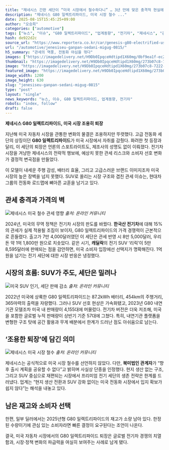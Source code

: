 ```yaml
---
title: "제네시스 간판 세단이 “미국 시장에서 철수하다니” … 3년 만에 맞은 충격적 현실에 ‘결국’"
description: "제네시스 G80 일렉트리파이드, 미국 시장 철수 ..."
date: 2025-08-15T15:45:25+09:00
author: "오승희"
categories: ["automotive"]
tags: ["뉴스", "이슈", "G80 일렉트리파이드", "업계동향", "전기차", "제네시스", "관세정책영향", "글로벌자동차시장"]
hash: de922d2c
source_url: "https://www.reportera.co.kr/car/genesis-g80-electrified-us-discontinued/"
url: "/automotive/jenesiseu-ganpan-sedani-migug-0815/"
h5_summary: "관세의 역풍, 전동화 야심을 꺾다"
images: ["https://imagedelivery.net/H9Db0IpqceHdtipd1X60mg/0bf9ea1f-ec27-4747-edda-5ab9b787e600/public", "https://imagedelivery.net/H9Db0IpqceHdtipd1X60mg/273b07c8-7222-4b84-2423-6fefc58c6f00/public", "https://imagedelivery.net/H9Db0IpqceHdtipd1X60mg/d597d82e-f601-49f4-3ff1-05cb18865000/public", "https://imagedelivery.net/H9Db0IpqceHdtipd1X60mg/76ecc66e-f292-4f35-debb-71c7ba5ad800/public"]
thumbnail: "https://imagedelivery.net/H9Db0IpqceHdtipd1X60mg/273b07c8-7222-4b84-2423-6fefc58c6f00/public"
image: "https://imagedelivery.net/H9Db0IpqceHdtipd1X60mg/273b07c8-7222-4b84-2423-6fefc58c6f00/public"
featured_image: "https://imagedelivery.net/H9Db0IpqceHdtipd1X60mg/273b07c8-7222-4b84-2423-6fefc58c6f00/public"
image_width: 1200
image_height: 630
slug: "jenesiseu-ganpan-sedani-migug-0815"
type: "post"
layout: "single"
news_keywords: "뉴스, 이슈, G80 일렉트리파이드, 업계동향, 전기차"
robots: "index, follow"
draft: false
---
```


**제네시스 G80 일렉트리파이드, 미국 시장 조용히 퇴장**

지난해 미국 자동차 시장을 관통한 변화의 물결은 조용하지만 뚜렷했다. 고급 전동화 세단의 상징이던 **G80 일렉트리파이드**가 미국 시장에서 자취를 감췄다. 화려한 첫 등장과 달리, 이 세단의 퇴장은 언론의 스포트라이트도, 제조사의 성명도 없이 이뤄졌다. 전기차 시장을 겨냥한 제네시스의 전략적 행보에, 예상치 못한 관세 리스크와 소비자 선호 변화가 결정적 변곡점을 만들었다.

이 모델이 내세운 주행 감성, 배터리 효율, 그리고 고급스러운 브랜드 이미지조차 미국 시장의 높은 장벽을 넘지 못했다. SUV로 쏠리는 시장 구조와 겹친 관세 이슈는, 현대차그룹의 전동화 로드맵에 뼈아픈 교훈을 남기고 있다.

## 관세 충격과 가격의 벽

![제네시스 미국 철수 관세 영향](https://imagedelivery.net/H9Db0IpqceHdtipd1X60mg/d597d82e-f601-49f4-3ff1-05cb18865000/public)
*출처: 온라인 커뮤니티*


2024년, 미국의 무역 정책은 전기차 시장의 판도를 바꿨다. **한국산 전기차**에 대해 15%의 관세가 실제 적용될 조짐이 보이자, G80 일렉트리파이드의 가격 경쟁력이 근본적으로 흔들렸다. 출고가 7만 4,000달러였던 이 세단은 관세 반영 시 8만 5,000달러, 우리 돈 약 1억 1,800만 원으로 치솟았다. 같은 시기, **캐딜락**의 전기 SUV ‘리릭’이 5만 8,595달러에 판매되는 점을 감안하면, 미국 소비자 입장에선 선택지가 명확해진다. 1억 원을 넘기는 전기 세단에 대한 시장 반응은 냉정했다.

## 시장의 흐름: SUV가 주도, 세단은 밀려나

![미국 SUV 인기, 세단 판매 감소](https://imagedelivery.net/H9Db0IpqceHdtipd1X60mg/76ecc66e-f292-4f35-debb-71c7ba5ad800/public)
*출처: 온라인 커뮤니티*


2022년 미국에 상륙한 G80 일렉트리파이드는 87.2kWh 배터리, 454km의 주행거리, 365마력의 출력을 자랑했다. 그러나 SUV 선호 현상은 가속화됐고, 2023년 G80 내연기관 모델조차 미국 내 판매량이 4,155대에 머물렀다. 전기차 버전은 더욱 저조해, 미국을 포함한 글로벌 누적 판매량이 상반기 기준 57대에 그쳤다. 특히, 내연기관 플랫폼을 변형한 구조 탓에 공간 활용과 무게 배분에서 한계가 드러난 점도 아쉬움으로 남는다.

## ‘조용한 퇴장’에 담긴 의미

![제네시스 미국 시장 철수](https://imagedelivery.net/H9Db0IpqceHdtipd1X60mg/0bf9ea1f-ec27-4747-edda-5ab9b787e600/public)
*출처: 온라인 커뮤니티*


제네시스는 공식적으로 미국 시장 철수를 선언하지 않았다. 다만, **북미법인 관계자**가 “향후 출시 계획을 공유할 수 없다”고 밝히며 사실상 단종을 인정했다. 현지 생산 없는 구조, 그리고 SUV 중심으로 재편되는 시장에서 프리미엄 전기 세단의 생존 전략은 한계를 드러냈다. 업계는 “현지 생산 전환과 SUV 강화 없이는 미국 전동화 시장에서 입지 확보가 쉽지 않다”는 해석을 내놓고 있다.

## 남은 재고와 소비자 선택

한편, 일부 딜러에서는 2025년형 G80 일렉트리파이드의 재고가 소량 남아 있다. 한정된 수량이기에 관심 있는 소비자라면 빠른 결정이 요구된다는 조언이 나온다.

결국, 미국 자동차 시장에서의 G80 일렉트리파이드 퇴장은 글로벌 전기차 경쟁의 치열함과, 시장·정책 변화의 파급력을 여실히 보여주는 사례로 남게 됐다.
